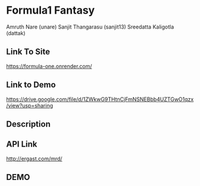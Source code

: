 # Formula1 Fantasy
Amruth Nare (unare)
Sanjit Thangarasu (sanjit13)
Sreedatta Kaligotla (dattak) 

## Link To Site
https://formula-one.onrender.com/
## Link to Demo
https://drive.google.com/file/d/1ZWkwG9THtnCjFmNSNEBbb4UZTGwO1qzx/view?usp=sharing
## Description

## API Link
http://ergast.com/mrd/


## DEMO
